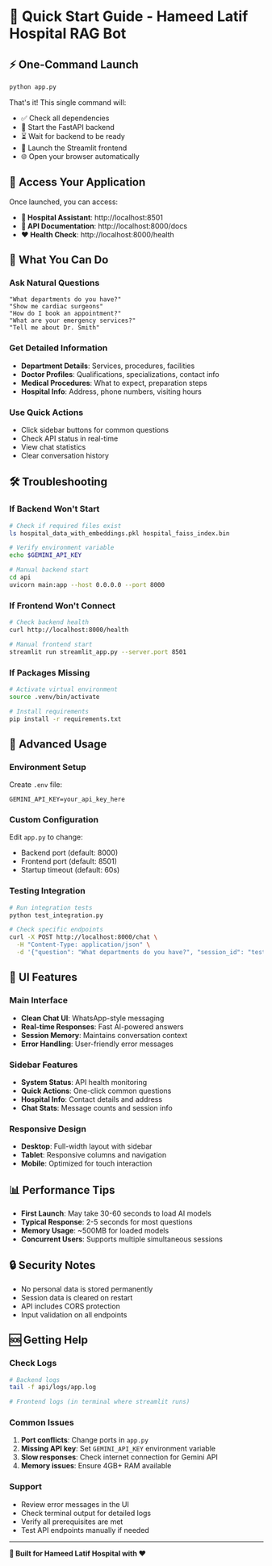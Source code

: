 # 🚀 Quick Start Guide - Hameed Latif Hospital RAG Bot

## ⚡ One-Command Launch

```bash
python app.py
```

That's it! This single command will:
- ✅ Check all dependencies
- 🚀 Start the FastAPI backend
- ⏳ Wait for backend to be ready  
- 🎨 Launch the Streamlit frontend
- 🌐 Open your browser automatically

## 📱 Access Your Application

Once launched, you can access:

- **🏥 Hospital Assistant**: http://localhost:8501
- **📡 API Documentation**: http://localhost:8000/docs
- **❤️ Health Check**: http://localhost:8000/health

## 🎯 What You Can Do

### Ask Natural Questions
```
"What departments do you have?"
"Show me cardiac surgeons"
"How do I book an appointment?"
"What are your emergency services?"
"Tell me about Dr. Smith"
```

### Get Detailed Information
- **Department Details**: Services, procedures, facilities
- **Doctor Profiles**: Qualifications, specializations, contact info
- **Medical Procedures**: What to expect, preparation steps
- **Hospital Info**: Address, phone numbers, visiting hours

### Use Quick Actions
- Click sidebar buttons for common questions
- Check API status in real-time
- View chat statistics
- Clear conversation history

## 🛠️ Troubleshooting

### If Backend Won't Start
```bash
# Check if required files exist
ls hospital_data_with_embeddings.pkl hospital_faiss_index.bin

# Verify environment variable
echo $GEMINI_API_KEY

# Manual backend start
cd api
uvicorn main:app --host 0.0.0.0 --port 8000
```

### If Frontend Won't Connect
```bash
# Check backend health
curl http://localhost:8000/health

# Manual frontend start
streamlit run streamlit_app.py --server.port 8501
```

### If Packages Missing
```bash
# Activate virtual environment
source .venv/bin/activate

# Install requirements
pip install -r requirements.txt
```

## 🔧 Advanced Usage

### Environment Setup
Create `.env` file:
```env
GEMINI_API_KEY=your_api_key_here
```

### Custom Configuration
Edit `app.py` to change:
- Backend port (default: 8000)
- Frontend port (default: 8501)
- Startup timeout (default: 60s)

### Testing Integration
```bash
# Run integration tests
python test_integration.py

# Check specific endpoints
curl -X POST http://localhost:8000/chat \
  -H "Content-Type: application/json" \
  -d '{"question": "What departments do you have?", "session_id": "test"}'
```

## 🎨 UI Features

### Main Interface
- **Clean Chat UI**: WhatsApp-style messaging
- **Real-time Responses**: Fast AI-powered answers
- **Session Memory**: Maintains conversation context
- **Error Handling**: User-friendly error messages

### Sidebar Features
- **System Status**: API health monitoring
- **Quick Actions**: One-click common questions
- **Hospital Info**: Contact details and address
- **Chat Stats**: Message counts and session info

### Responsive Design
- **Desktop**: Full-width layout with sidebar
- **Tablet**: Responsive columns and navigation
- **Mobile**: Optimized for touch interaction

## 📊 Performance Tips

- **First Launch**: May take 30-60 seconds to load AI models
- **Typical Response**: 2-5 seconds for most questions
- **Memory Usage**: ~500MB for loaded models
- **Concurrent Users**: Supports multiple simultaneous sessions

## 🔒 Security Notes

- No personal data is stored permanently
- Session data is cleared on restart
- API includes CORS protection
- Input validation on all endpoints

## 🆘 Getting Help

### Check Logs
```bash
# Backend logs
tail -f api/logs/app.log

# Frontend logs (in terminal where streamlit runs)
```

### Common Issues
1. **Port conflicts**: Change ports in `app.py`
2. **Missing API key**: Set `GEMINI_API_KEY` environment variable
3. **Slow responses**: Check internet connection for Gemini API
4. **Memory issues**: Ensure 4GB+ RAM available

### Support
- Review error messages in the UI
- Check terminal output for detailed logs
- Verify all prerequisites are met
- Test API endpoints manually if needed

---

**🏥 Built for Hameed Latif Hospital with ❤️**
